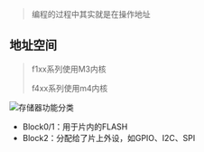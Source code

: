 <!-- 
title: 01-STM32基础
sort: 
--> 

> 编程的过程中其实就是在操作地址

## 地址空间

> f1xx系列使用M3内核
>
> f4xx系列使用m4内核

![存储器功能分类](https://gitee.com/nmdfzf404/Image-hosting/raw/master/2021/2020031709560628.png)

- Block0/1：用于片内的FLASH
- Block2：分配给了片上外设，如GPIO、I2C、SPI